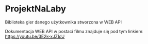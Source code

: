 # ProjektNaLaby

Biblioteka gier danego użytkownika stworzona w WEB API

Dokumentacja WEB API w postaci filmu znajduje się pod tym linkiem: https://youtu.be/3E2k-xJZIcU
